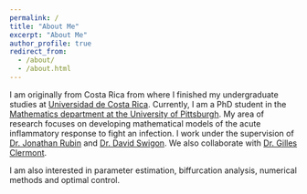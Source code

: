 ```yaml
---
permalink: /
title: "About Me"
excerpt: "About Me"
author_profile: true
redirect_from: 
  - /about/
  - /about.html
---
```


I am originally from Costa Rica from where I finished my undergraduate studies at [Universidad de Costa Rica](https://www.ucr.ac.cr/). Currently, I am a PhD student in the [Mathematics department at the University of Pittsburgh](https://www.mathematics.pitt.edu/). My area of research focuses on developing mathematical models of the acute inflammatory response to fight an infection. I work under the supervision of [Dr. Jonathan Rubin](http://www.math.pitt.edu/~rubin/) and [Dr. David Swigon](http://www.math.pitt.edu/~swigon/). We also collaborate with [Dr. Gilles Clermont](http://www.ccm.pitt.edu/directory/profile/gilles-clermont). 

I am also interested in parameter estimation, biffurcation analysis, numerical methods and optimal control. 




